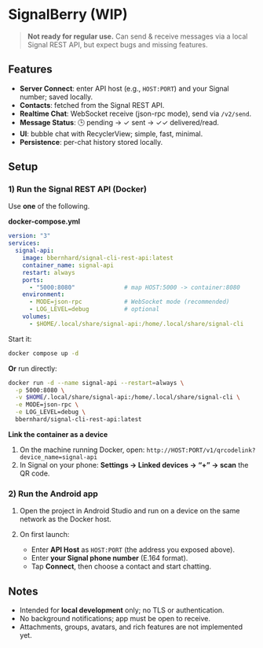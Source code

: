 # SignalBerry (WIP)

> **Not ready for regular use.** Can send & receive messages via a local Signal REST API, but expect bugs and missing features.

## Features

* **Server Connect**: enter API host (e.g., `HOST:PORT`) and your Signal number; saved locally.
* **Contacts**: fetched from the Signal REST API.
* **Realtime Chat**: WebSocket receive (json-rpc mode), send via `/v2/send`.
* **Message Status**: 🕒 pending → ✓ sent → ✓✓ delivered/read.
* **UI**: bubble chat with RecyclerView; simple, fast, minimal.
* **Persistence**: per-chat history stored locally.

## Setup

### 1) Run the Signal REST API (Docker)

Use **one** of the following.

**docker-compose.yml**

```yaml
version: "3"
services:
  signal-api:
    image: bbernhard/signal-cli-rest-api:latest
    container_name: signal-api
    restart: always
    ports:
      - "5000:8080"              # map HOST:5000 -> container:8080
    environment:
      - MODE=json-rpc            # WebSocket mode (recommended)
      - LOG_LEVEL=debug          # optional
    volumes:
      - $HOME/.local/share/signal-api:/home/.local/share/signal-cli
```

Start it:

```bash
docker compose up -d
```

**Or** run directly:

```bash
docker run -d --name signal-api --restart=always \
  -p 5000:8080 \
  -v $HOME/.local/share/signal-api:/home/.local/share/signal-cli \
  -e MODE=json-rpc \
  -e LOG_LEVEL=debug \
  bbernhard/signal-cli-rest-api:latest
```

**Link the container as a device**

1. On the machine running Docker, open:
   `http://HOST:PORT/v1/qrcodelink?device_name=signal-api`
2. In Signal on your phone: **Settings → Linked devices → “+” → scan** the QR code.

### 2) Run the Android app

1. Open the project in Android Studio and run on a device on the same network as the Docker host.
2. On first launch:

    * Enter **API Host** as `HOST:PORT` (the address you exposed above).
    * Enter **your Signal phone number** (E.164 format).
    * Tap **Connect**, then choose a contact and start chatting.

## Notes

* Intended for **local development** only; no TLS or authentication.
* No background notifications; app must be open to receive.
* Attachments, groups, avatars, and rich features are not implemented yet.
